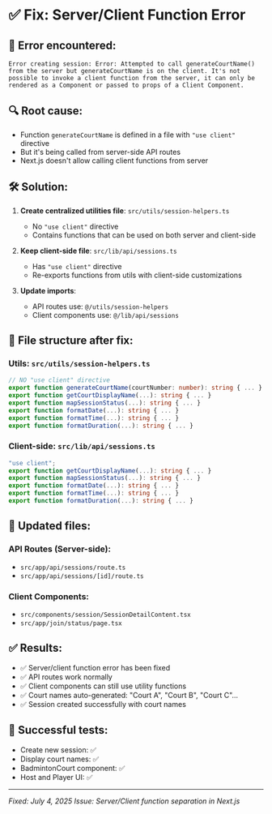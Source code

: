 # ✅ Fix: Server/Client Function Error

## 🚨 Error encountered:

```
Error creating session: Error: Attempted to call generateCourtName() from the server but generateCourtName is on the client. It's not possible to invoke a client function from the server, it can only be rendered as a Component or passed to props of a Client Component.
```

## 🔍 Root cause:

- Function `generateCourtName` is defined in a file with `"use client"` directive
- But it's being called from server-side API routes
- Next.js doesn't allow calling client functions from server

## 🛠️ Solution:

1. **Create centralized utilities file**: `src/utils/session-helpers.ts`

   - No `"use client"` directive
   - Contains functions that can be used on both server and client-side

2. **Keep client-side file**: `src/lib/api/sessions.ts`

   - Has `"use client"` directive
   - Re-exports functions from utils with client-side customizations

3. **Update imports**:
   - API routes use: `@/utils/session-helpers`
   - Client components use: `@/lib/api/sessions`

## 📁 File structure after fix:

### Utils: `src/utils/session-helpers.ts`

```typescript
// NO "use client" directive
export function generateCourtName(courtNumber: number): string { ... }
export function getCourtDisplayName(...): string { ... }
export function mapSessionStatus(...): string { ... }
export function formatDate(...): string { ... }
export function formatTime(...): string { ... }
export function formatDuration(...): string { ... }
```

### Client-side: `src/lib/api/sessions.ts`

```typescript
"use client";
export function getCourtDisplayName(...): string { ... }
export function mapSessionStatus(...): string { ... }
export function formatDate(...): string { ... }
export function formatTime(...): string { ... }
export function formatDuration(...): string { ... }
```

## 🔧 Updated files:

### API Routes (Server-side):

- `src/app/api/sessions/route.ts`
- `src/app/api/sessions/[id]/route.ts`

### Client Components:

- `src/components/session/SessionDetailContent.tsx`
- `src/app/join/status/page.tsx`

## ✅ Results:

- ✅ Server/client function error has been fixed
- ✅ API routes work normally
- ✅ Client components can still use utility functions
- ✅ Court names auto-generated: "Court A", "Court B", "Court C"...
- ✅ Session created successfully with court names

## 🎯 Successful tests:

- Create new session: ✅
- Display court names: ✅
- BadmintonCourt component: ✅
- Host and Player UI: ✅

---

_Fixed: July 4, 2025_
_Issue: Server/Client function separation in Next.js_
